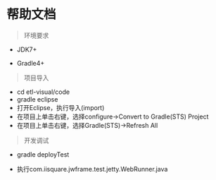 # 帮助文档

> 环境要求

- JDK7+

- Gradle4+

> 项目导入

- cd etl-visual/code
- gradle eclipse
- 打开Eclipse，执行导入(import)
- 在项目上单击右键，选择configure->Convert to Gradle(STS) Project
- 在项目上单击右键，选择Gradle(STS)->Refresh All

> 开发调试

- gradle deployTest

- 执行com.iisquare.jwframe.test.jetty.WebRunner.java

